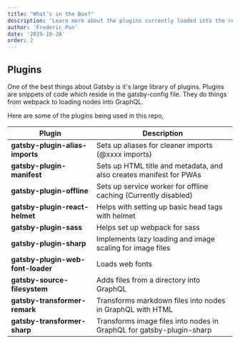 ```yaml
---
title: "What's in the Box?"
description: 'Learn more about the plugins currently loaded into the repository'
author: 'Frederic Pun'
date: '2019-10-28'
order: 2
---
```


## Plugins

One of the best things about Gatsby is it's large library of plugins. Plugins are snippets
of code which reside in the gatsby-config file. They do things from webpack to loading nodes into GraphQL.

Here are some of the plugins being used in this repo,

| **Plugin** | **Description** |
| --- | --- |
| **gatsby-plugin-alias-imports** | Sets up aliases for cleaner imports (@xxxx imports) |
| **gatsby-plugin-manifest** | Sets up HTML title and metadata, and also creates manifest for PWAs |
| **gatsby-plugin-offline** | Sets up service worker for offline caching (Currently disabled) |
| **gatsby-plugin-react-helmet** | Helps with setting up basic head tags with helmet |
| **gatsby-plugin-sass** | Helps set up webpack for sass |
| **gatsby-plugin-sharp** | Implements lazy loading and image scaling for image files |
| **gatsby-plugin-web-font-loader** | Loads web fonts |
| **gatsby-source-filesystem** | Adds files from a directory into GraphQL |
| **gatsby-transformer-remark** | Transforms markdown files into nodes in GraphQL with HTML |
| **gatsby-transformer-sharp** | Transforms image files into nodes in GraphQL for gatsby-plugin-sharp |